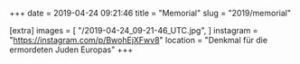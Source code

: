 +++
date = 2019-04-24 09:21:46
title = "Memorial"
slug = "2019/memorial"

[extra]
images = [
    "/2019-04-24_09-21-46_UTC.jpg",
]
instagram = "https://instagram.com/p/BwohEjXFwv8"
location = "Denkmal für die ermordeten Juden Europas"
+++

